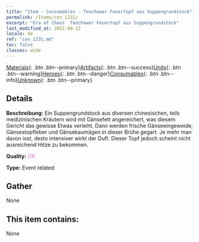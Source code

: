```yaml
---
title: "Item - Consumables - Teochewer Feuertopf aus Suppengrundstock"
permalink: /Items/con_1231/
excerpt: "Era of Chaos  Teochewer Feuertopf aus Suppengrundstock"
last_modified_at: 2021-04-12
locale: de
ref: "con_1231.md"
toc: false
classes: wide
---
```

 [Materials](/de/Items/){: .btn .btn--primary}[Artifacts](/de/Items/Artifacts/){: .btn .btn--success}[Units](/de/Items/Units/){: .btn .btn--warning}[Heroes](/de/Items/Heroes/){: .btn .btn--danger}[Consumables](/de/Items/Consumables/){: .btn .btn--info}[Unknown](/de/Items/Unknown/){: .btn .btn--primary}

## Details
 **Beschreibung:** Ein Suppengrundstock aus diversen chinesischen, teils medizinischen Kräutern wird mit Gänsefett angereichert, was diesem Gericht das gewisse Etwas verleiht. Dann werden frische Gänseeingeweide, Gänsestopfleber und Gänsekaumägen in dieser Brühe gegart. Je mehr man davon isst, desto intensiver wirkt der Duft. Dieser Topf jedoch scheint nicht ausreichend Hitze zu bekommen.

 **Quality:** <span style="color: #DA70D6">OK</span>

 **Type:** Event related

## Gather

  None

## This item contains:

  None

